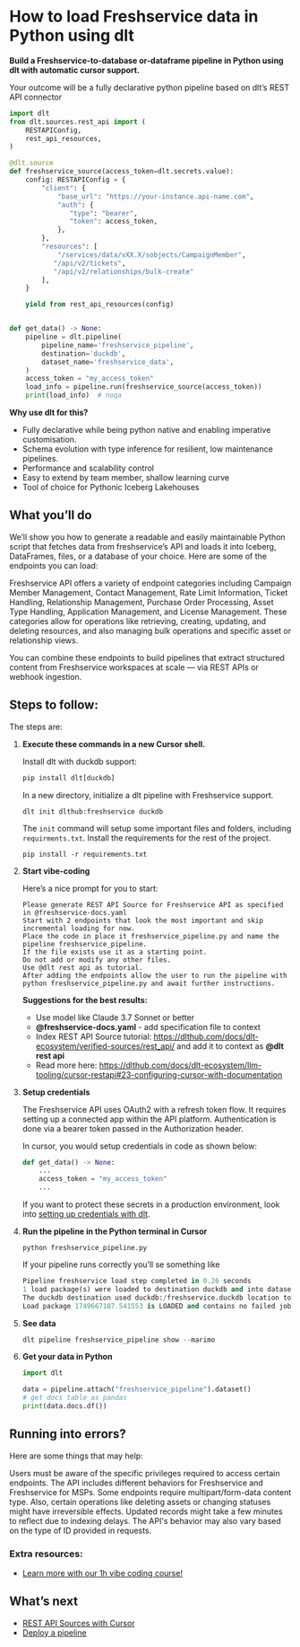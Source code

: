 # How to load Freshservice data in Python using dlt

**Build a Freshservice-to-database or-dataframe pipeline in Python using dlt with automatic cursor support.**

Your outcome will be a fully declarative python pipeline based on dlt’s REST API connector

```python
import dlt
from dlt.sources.rest_api import (
    RESTAPIConfig,
    rest_api_resources,
)

@dlt.source
def freshservice_source(access_token=dlt.secrets.value):
    config: RESTAPIConfig = {
        "client": {
            "base_url": "https://your-instance.api-name.com",
            "auth": {
               "type": "bearer",
               "token": access_token,
            },
        },
        "resources": [
            "/services/data/vXX.X/sobjects/CampaignMember",
           "/api/v2/tickets",
           "/api/v2/relationships/bulk-create"
        ],
    }

    yield from rest_api_resources(config)


def get_data() -> None:
    pipeline = dlt.pipeline(
        pipeline_name='freshservice_pipeline',
        destination='duckdb',
        dataset_name='freshservice_data', 
    )
    access_token = "my_access_token"
    load_info = pipeline.run(freshservice_source(access_token))
    print(load_info)  # noqa
```

**Why use dlt for this?**

- Fully declarative while being python native and enabling imperative customisation.
- Schema evolution with type inference for resilient, low maintenance pipelines.
- Performance and scalability control
- Easy to extend by team member, shallow learning curve
- Tool of choice for Pythonic Iceberg  Lakehouses

## What you’ll do

We’ll show you how to generate a readable and easily maintainable Python script that fetches data from freshservice’s API and loads it into Iceberg, DataFrames, files, or a database of your choice. Here are some of the endpoints you can load:

Freshservice API offers a variety of endpoint categories including Campaign Member Management, Contact Management, Rate Limit Information, Ticket Handling, Relationship Management, Purchase Order Processing, Asset Type Handling, Application Management, and License Management. These categories allow for operations like retrieving, creating, updating, and deleting resources, and also managing bulk operations and specific asset or relationship views.

You can combine these endpoints to build pipelines that extract structured content from Freshservice workspaces at scale — via REST APIs or webhook ingestion.

## Steps to follow:

The steps are:

1. **Execute these commands in a new Cursor shell.**
    
    Install dlt with duckdb support:
    ```python
    pip install dlt[duckdb]
    ```

    In a new directory, initialize a dlt pipeline with Freshservice support.
    ```
    dlt init dlthub:freshservice duckdb
    ```

    The `init` command will setup some important files and folders, including `requirments.txt`. Install the requirements for the rest of the project.
    ```
    pip install -r requirements.txt
    ```
    
2. **Start vibe-coding**
    
    Here’s a nice prompt for you to start: 
    
    ```
    Please generate REST API Source for Freshservice API as specified in @freshservice-docs.yaml 
    Start with 2 endpoints that look the most important and skip incremental loading for now. 
    Place the code in place it freshservice_pipeline.py and name the pipeline freshservice_pipeline. 
    If the file exists use it as a starting point. 
    Do not add or modify any other files. 
    Use @dlt rest api as tutorial. 
    After adding the endpoints allow the user to run the pipeline with python freshservice_pipeline.py and await further instructions.
    
    ```
    
    **Suggestions for the best results:**
    - Use model like Claude 3.7 Sonnet or better
    - **@freshservice-docs.yaml** - add specification file to context
    - Index REST API Source tutorial: https://dlthub.com/docs/dlt-ecosystem/verified-sources/rest_api/ and add it to context as **@dlt rest api**
    - Read more here: https://dlthub.com/docs/dlt-ecosystem/llm-tooling/cursor-restapi#23-configuring-cursor-with-documentation
    
3. **Setup credentials** 
    
    The Freshservice API uses OAuth2 with a refresh token flow. It requires setting up a connected app within the API platform. Authentication is done via a bearer token passed in the Authorization header.

    In cursor, you would setup credentials in code as shown below:
    
    ```python
    def get_data() -> None:
        ...
        access_token = "my_access_token"
        ...
    ```
    
    If you want to protect these secrets in a production environment, look into [setting up credentials with dlt](https://dlthub.com/docs/walkthroughs/add_credentials).
    
4. **Run the pipeline in the Python terminal in Cursor**
    
    ```
    python freshservice_pipeline.py
    ```
    
    If your pipeline runs correctly you’ll se something like
    
    ```python
    Pipeline freshservice load step completed in 0.26 seconds
    1 load package(s) were loaded to destination duckdb and into dataset freshservice_data
    The duckdb destination used duckdb:/freshservice.duckdb location to store data
    Load package 1749667187.541553 is LOADED and contains no failed jobs
    ```
    
5. **See data**
    
    ```python
    dlt pipeline freshservice_pipeline show --marimo
    ```
    
6. **Get your data in Python**
    
    ```python
    import dlt
    
    data = pipeline.attach("freshservice_pipeline").dataset()
    # get docs table as pandas
    print(data.docs.df())
    ```
    

## Running into errors?

Here are some things that may help:

Users must be aware of the specific privileges required to access certain endpoints. The API includes different behaviors for Freshservice and Freshservice for MSPs. Some endpoints require multipart/form-data content type. Also, certain operations like deleting assets or changing statuses might have irreversible effects. Updated records might take a few minutes to reflect due to indexing delays. The API's behavior may also vary based on the type of ID provided in requests.

### Extra resources:

- [Learn more with our 1h vibe coding course!](https://www.youtube.com/watch?v=GGid70rnJuM)

## What’s next

- [REST API Sources with Cursor](https://dlthub.com/docs/dlt-ecosystem/llm-tooling/cursor-restapi)
- [Deploy a pipeline](https://dlthub.com/docs/walkthroughs/deploy-a-pipeline)